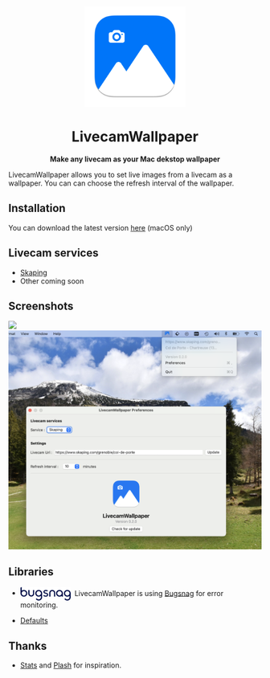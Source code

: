 <div align="center">
<img src="assets/AppIcon-readme.png" width="200">
<h1>LivecamWallpaper</h1>
<p><b>Make any livecam as your Mac dekstop wallpaper</b></p>

</div>

LivecamWallpaper allows you to set live images from a livecam as a wallpaper. You can can choose the refresh interval of the wallpaper.

## Installation

You can download the latest version [here](https://github.com/pierreberger/Livecamwallpaper/releases/latest/download/LivecamWallpaper.dmg) (macOS only) 

## Livecam services

- [Skaping](https://www.skaping.com/about/references/)
- Other coming soon

## Screenshots

<img src="assets/kapture.gif">

<img src="assets/screen.png">

## Libraries

 - <img align="center" src="assets/bugsnag.png" width="100">&nbsp;&nbsp;LivecamWallpaper is using [Bugsnag](https://www.bugsnag.com/) for error monitoring.

- [Defaults](https://github.com/sindresorhus/Defaults)

## Thanks

- [Stats](https://github.com/exelban/stats) and [Plash](https://github.com/sindresorhus/Plash) for inspiration.